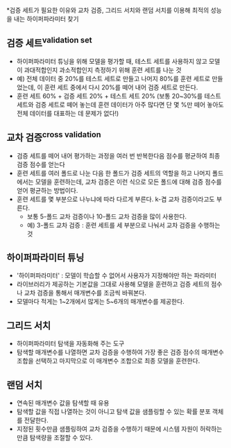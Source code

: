 *검증 세트가 필요한 이유와 교차 검증, 그리드 서치와 랜덤 서치를 이용해 최적의 성능을 내는 하이퍼파라미터 찾기
<br>
## 검증 세트<sup>validation set</sup>
- 하이퍼파라미터 튜닝을 위해 모델을 평가할 때, 테스트 세트를 사용하지 않고 모델이 과대적합인지 과소적합인지 측정하기 위해 훈련 세트를 나눈 것
- 예) 전체 데이터 중 20%를 테스트 세트로 만들고 나머지 80%를 훈련 세트로 만들었는데, 이 훈련 세트 중에서 다시 20%를 떼어 내어 검증 세트로 만든다.
- 훈련 세트 60% + 검증 세트 20% + 테스트 세트 20% (보통 20~30%를 테스트 세트와 검증 세트로 떼어 놓는데 훈련 데이터가 아주 많다면 단 몇 %만 떼어 놓아도 전체 데이터를 대표하는 데 문제가 없다!)

## 교차 검증<sup>cross validation</sup>
- 검증 세트를 떼어 내어 평가하는 과정을 여러 번 반복한다음 점수를 평균하여 최종 검증 점수를 얻는다
- 훈련 세트를 여러 폴드로 나눈 다음 한 폴드가 검증 세트의 역할을 하고 나머지 폴드에서는 모델을 훈련하는데, 교차 검증은 이런 식으로 모든 폴드에 대해 검증 점수를 얻어 평균하는 방법이다.
- 훈련 세트를 몇 부분으로 나누냐에 따라 다르게 부른다. k-겹 교차 검증이라고도 부른다.
  - 보통 5-폴드 교차 검증이나 10-폴드 교차 검증을 많이 사용한다.
  - 예) 3-폴드 교차 검증 : 훈련 세트를 세 부분으로 나눠서 교차 검증을 수행하는 것
 
## 하이퍼파라미터 튜닝
- '하이퍼파라미터' : 모델이 학습할 수 없어서 사용자가 지정해야만 하는 파라미터
- 라이브러리가 제공하는 기본값을 그대로 사용해 모델을 훈련하고 검증 세트의 점수나 교차 검증을 통해서 매개변수를 조금씩 바꿔본다.
- 모델마다 적게는 1~2개에서 많게는 5~6개의 매개변수를 제공한다.

## 그리드 서치
- 하이퍼파라미터 탐색을 자동화해 주는 도구
- 탐색할 매개변수를 나열하면 교차 검증을 수행하여 가장 좋은 검증 점수의 매개변수 조합을 선택하고 마지막으로 이 매개변수 조합으로 최종 모델을 훈련한다.

## 랜덤 서치
- 연속된 매개변수 값을 탐색할 때 유용
- 탐색할 값을 직접 나열하는 것이 아니고 탐색 값을 샘플링할 수 있는 확률 분포 객체를 전달한다.
- 지정된 횟수만큼 샘플링하여 교차 검증을 수행하기 때문에 시스템 자원이 허락하는 만큼 탐색량을 조절할 수 있다.

 
